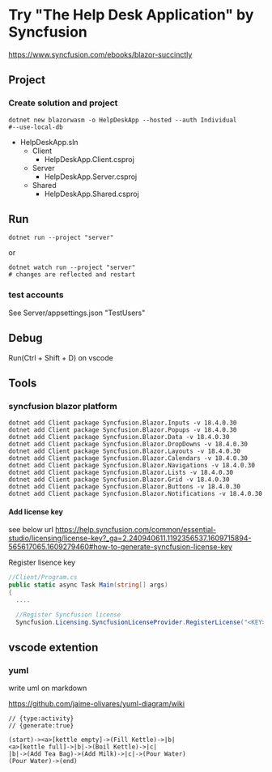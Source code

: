# Try "The Help Desk Application" by Syncfusion

<https://www.syncfusion.com/ebooks/blazor-succinctly>

## Project

### Create solution and project

``` dotnet
dotnet new blazorwasm -o HelpDeskApp --hosted --auth Individual
#--use-local-db
```

* HelpDeskApp.sln
  * Client
    * HelpDeskApp.Client.csproj
  * Server
    * HelpDeskApp.Server.csproj
  * Shared
    * HelpDeskApp.Shared.csproj

## Run

``` dotnet
dotnet run --project "server"
```

or

``` dotnet
dotnet watch run --project "server"
# changes are reflected and restart
```

### test accounts

See Server/appsettings.json
"TestUsers"

## Debug

Run(Ctrl + Shift + D) on vscode

## Tools

### syncfusion blazor platform

``` dotnet
dotnet add Client package Syncfusion.Blazor.Inputs -v 18.4.0.30
dotnet add Client package Syncfusion.Blazor.Popups -v 18.4.0.30
dotnet add Client package Syncfusion.Blazor.Data -v 18.4.0.30
dotnet add Client package Syncfusion.Blazor.DropDowns -v 18.4.0.30
dotnet add Client package Syncfusion.Blazor.Layouts -v 18.4.0.30
dotnet add Client package Syncfusion.Blazor.Calendars -v 18.4.0.30
dotnet add Client package Syncfusion.Blazor.Navigations -v 18.4.0.30
dotnet add Client package Syncfusion.Blazor.Lists -v 18.4.0.30
dotnet add Client package Syncfusion.Blazor.Grid -v 18.4.0.30
dotnet add Client package Syncfusion.Blazor.Buttons -v 18.4.0.30
dotnet add Client package Syncfusion.Blazor.Notifications -v 18.4.0.30
```

#### Add license key

see below url
<https://help.syncfusion.com/common/essential-studio/licensing/license-key?_ga=2.240940611.1192356537.1609715894-565617065.1609279460#how-to-generate-syncfusion-license-key>

Register lisence key

```csharp
//Client/Program.cs
public static async Task Main(string[] args)
{
  ....

  //Register Syncfusion license 
  Syncfusion.Licensing.SyncfusionLicenseProvider.RegisterLicense("<KEY>");
```

## vscode extention

### yuml

write uml on markdown

<https://github.com/jaime-olivares/yuml-diagram/wiki>

```yuml
// {type:activity}
// {generate:true}

(start)-><a>[kettle empty]->(Fill Kettle)->|b|
<a>[kettle full]->|b|->(Boil Kettle)->|c|
|b|->(Add Tea Bag)->(Add Milk)->|c|->(Pour Water)
(Pour Water)->(end)


```
